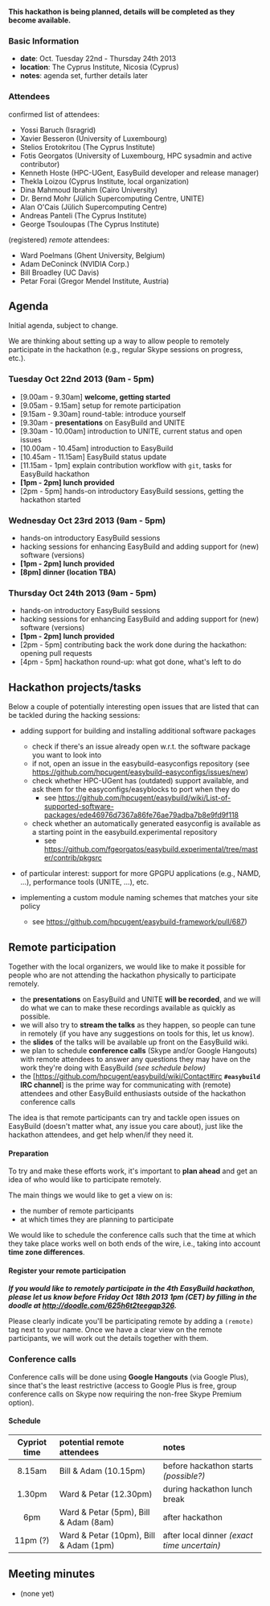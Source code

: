 **This hackathon is being planned, details will be completed as they become available.**

### Basic Information

* **date**: Oct. Tuesday 22nd - Thursday 24th 2013
* **location**: The Cyprus Institute, Nicosia (Cyprus)
* **notes**: agenda set, further details later

### Attendees

confirmed list of attendees:
* Yossi Baruch (Isragrid)
* Xavier Besseron (University of Luxembourg)
* Stelios Erotokritou (The Cyprus Institute)
* Fotis Georgatos (University of Luxembourg, HPC sysadmin and active contributor)
* Kenneth Hoste (HPC-UGent, EasyBuild developer and release manager)
* Thekla Loizou (Cyprus Institute, local organization)
* Dina Mahmoud Ibrahim (Cairo University)
* Dr. Bernd Mohr (Jülich Supercomputing Centre, UNITE)
* Alan O'Cais (Jülich Supercomputing Centre)
* Andreas Panteli (The Cyprus Institute)
* George Tsouloupas (The Cyprus Institute)

(registered) _remote_ attendees:
* Ward Poelmans (Ghent University, Belgium)
* Adam DeConinck (NVIDIA Corp.)
* Bill Broadley (UC Davis)
* Petar Forai (Gregor Mendel Institute, Austria)

## Agenda

Initial agenda, subject to change.

We are thinking about setting up a way to allow people to remotely participate in the hackathon (e.g., regular Skype sessions on progress, etc.).

### Tuesday Oct 22nd 2013 (9am - 5pm)

 * [9.00am - 9.30am] **welcome, getting started**
  * [9.05am - 9.15am] setup for remote participation
  * [9.15am - 9.30am] round-table: introduce yourself
 * [9.30am - **presentations** on EasyBuild and UNITE
  * [9.30am - 10.00am] introduction to UNITE, current status and open issues
  * [10.00am - 10.45am] introduction to EasyBuild
  * [10.45am - 11.15am] EasyBuild status update
 * [11.15am - 1pm] explain contribution workflow with `git`, tasks for EasyBuild hackathon
 * **[1pm - 2pm] lunch provided**
 * [2pm - 5pm] hands-on introductory EasyBuild sessions, getting the hackathon started

### Wednesday Oct 23rd 2013 (9am - 5pm)

 * hands-on introductory EasyBuild sessions
 * hacking sessions for enhancing EasyBuild and adding support for (new) software (versions) 
 * **[1pm - 2pm] lunch provided**
 * **[8pm] dinner (location TBA)**

### Thursday Oct 24th 2013 (9am - 5pm)

 * hands-on introductory EasyBuild sessions
 * hacking sessions for enhancing EasyBuild and adding support for (new) software (versions) 
 * **[1pm - 2pm] lunch provided**
 * [2pm - 5pm] contributing back the work done during the hackathon: opening pull requests
 * [4pm - 5pm] hackathon round-up: what got done, what's left to do

## Hackathon projects/tasks

Below a couple of potentially interesting open issues that are listed that can be tackled during the hacking sessions:

 * adding support for building and installing additional software packages
    * check if there's an issue already open w.r.t. the software package you want to look into
    * if not, open an issue in the easybuild-easyconfigs repository (see https://github.com/hpcugent/easybuild-easyconfigs/issues/new)
    * check whether HPC-UGent has (outdated) support available, and ask them for the easyconfigs/easyblocks to port when they do
        * see https://github.com/hpcugent/easybuild/wiki/List-of-supported-software-packages/ede46976d7367a86fe76ae79adba7b8e9fd9f118
    * check whether an automatically generated easyconfig is available as a starting point in the easybuild.experimental repository
        * see https://github.com/fgeorgatos/easybuild.experimental/tree/master/contrib/pkgsrc
 * of particular interest: support for more GPGPU applications (e.g., NAMD, ...), performance tools (UNITE, ...), etc.

 * implementing a custom module naming schemes that matches your site policy
    * see https://github.com/hpcugent/easybuild-framework/pull/687)

## Remote participation

Together with the local organizers, we would like to make it possible for people who are not attending the hackathon physically to participate remotely.

 * the **presentations** on EasyBuild and UNITE **will be recorded**, and we will do what we can to make these recordings available as quickly as possible.
 * we will also try to **stream the talks** as they happen, so people can tune in remotely (if you have any suggestions on tools for this, let us know).
 * the **slides** of the talks will be available up front on the EasyBuild wiki.
 * we plan to schedule **conference calls** (Skype and/or Google Hangouts) with remote attendees to answer any questions they may have on the work they're doing with EasyBuild _(see schedule below)_
 * the [https://github.com/hpcugent/easybuild/wiki/Contact#irc **`#easybuild` IRC channel**] is the prime way for communicating with (remote) attendees and other EasyBuild enthusiasts outside of the hackathon conference calls

The idea is that remote participants can try and tackle open issues on EasyBuild (doesn't matter what, any issue you care about), just like the hackathon attendees, and get help when/if they need it.

#### Preparation

To try and make these efforts work, it's important to **plan ahead** and get an idea of who would like to participate remotely.

The main things we would like to get a view on is:
 * the number of remote participants
 * at which times they are planning to participate

We would like to schedule the conference calls such that the time at which they take place works well on both ends of the wire, i.e., taking into account **time zone differences**.

#### Register your remote participation

_**If you would like to remotely participate in the 4th EasyBuild hackathon, please let us know before Friday Oct 18th 2013 1pm (CET) by filling in the doodle at http://doodle.com/625h6t2teegqp326.**_

Please clearly indicate you'll be participating remote by adding a `(remote)` tag next to your name. Once we have a clear view on the remote participants, we will work out the details together with them.

### Conference calls

Conference calls will be done using **Google Hangouts** (via Google Plus), since that's the least restrictive (access to Google Plus is free, group conference calls on Skype now requiring the non-free Skype Premium option).

#### Schedule

Cypriot time | potential remote attendees | notes
:--: | :-- | :--
8.15am | Bill & Adam (10.15pm)  | before hackathon starts _(possible?)_
1.30pm | Ward & Petar (12.30pm)  | during hackathon lunch break
6pm | Ward & Petar (5pm), Bill & Adam (8am) | after hackathon
11pm (?) | Ward & Petar (10pm), Bill & Adam (1pm) | after local dinner _(exact time uncertain)_

## Meeting minutes

 * (none yet)
